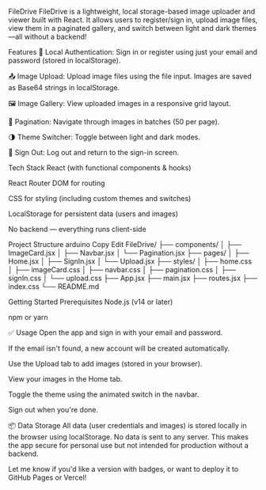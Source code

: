 FileDrive
FileDrive is a lightweight, local storage-based image uploader and viewer built with React. It allows users to register/sign in, upload image files, view them in a paginated gallery, and switch between light and dark themes—all without a backend!

 Features
🔐 Local Authentication: Sign in or register using just your email and password (stored in localStorage).

📤 Image Upload: Upload image files using the file input. Images are saved as Base64 strings in localStorage.

🖼️ Image Gallery: View uploaded images in a responsive grid layout.

🔢 Pagination: Navigate through images in batches (50 per page).

🌗 Theme Switcher: Toggle between light and dark modes.

🚪 Sign Out: Log out and return to the sign-in screen.

 Tech Stack
React (with functional components & hooks)

React Router DOM for routing

CSS for styling (including custom themes and switches)

LocalStorage for persistent data (users and images)

No backend — everything runs client-side

 Project Structure
arduino
Copy
Edit
FileDrive/
├── components/
│   ├── ImageCard.jsx
│   ├── Navbar.jsx
│   └── Pagination.jsx
├── pages/
│   ├── Home.jsx
│   ├── SignIn.jsx
│   └── Upload.jsx
├── styles/
│   ├── home.css
│   ├── imageCard.css
│   ├── navbar.css
│   ├── pagination.css
│   ├── signIn.css
│   └── upload.css
├── App.jsx
├── main.jsx
├── routes.jsx
├── index.css
└── README.md

 Getting Started
Prerequisites
Node.js (v14 or later)

npm or yarn



✅ Usage
Open the app and sign in with your email and password.

If the email isn't found, a new account will be created automatically.

Use the Upload tab to add images (stored in your browser).

View your images in the Home tab.

Toggle the theme using the animated switch in the navbar.

Sign out when you're done.

📦 Data Storage
All data (user credentials and images) is stored locally in the browser using localStorage. No data is sent to any server. This makes the app secure for personal use but not intended for production without a backend.



Let me know if you'd like a version with badges, or want to deploy it to GitHub Pages or Vercel!

